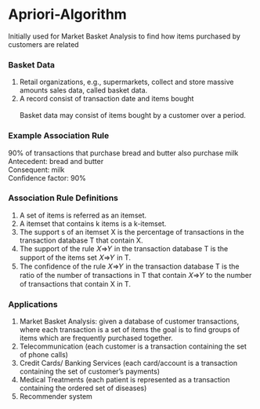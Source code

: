 # Apriori-Algorithm
Initially used for Market Basket Analysis to find how items purchased by customers are related

### Basket Data
1. Retail organizations, e.g., supermarkets, collect and store massive amounts sales data, called basket data.
2. A record consist of transaction date and items bought<br/>
<br/>Basket data may consist of items bought by a customer over a period.

### Example Association Rule
90% of transactions that purchase bread and butter also purchase milk
<br/>   Antecedent: bread and butter
<br/>   Consequent: milk
<br/>   Confidence factor: 90%
### Association Rule Definitions
1. A set of items is referred as an itemset.
2. A itemset that contains k items is a k-itemset.
3. The support s of an itemset X is the percentage of transactions in the transaction database T that contain X. 
4. The support of the rule 𝑋⇒𝑌 in the transaction database T is the support of the items set 𝑋⇒𝑌 in T.
5. The confidence of the rule 𝑋⇒𝑌 in the transaction database T is the ratio of the number of transactions in T that contain 𝑋⇒𝑌 to the number of transactions that contain X in T.

### Applications
1. Market Basket Analysis: given a database of customer transactions, where each transaction is a set of items the goal is to find groups of items which are frequently purchased together. 
2. Telecommunication (each customer is a transaction containing the set of phone calls)
3. Credit Cards/ Banking Services (each card/account is a transaction containing the set of customer’s payments)
4. Medical Treatments (each patient is represented as a transaction containing the ordered set of diseases)
5. Recommender system
